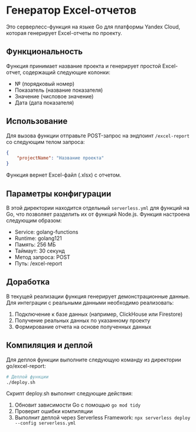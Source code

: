 # Генератор Excel-отчетов

Это серверлесс-функция на языке Go для платформы Yandex Cloud, которая генерирует Excel-отчеты по проекту.

## Функциональность

Функция принимает название проекта и генерирует простой Excel-отчет, содержащий следующие колонки:
- № (порядковый номер)
- Показатель (название показателя)
- Значение (числовое значение)
- Дата (дата показателя)

## Использование

Для вызова функции отправьте POST-запрос на эндпоинт `/excel-report` со следующим телом запроса:

```json
{
    "projectName": "Название проекта"
}
```

Функция вернет Excel-файл (.xlsx) с отчетом.

## Параметры конфигурации

В этой директории находится отдельный `serverless.yml` для функций на Go, что позволяет разделить их от функций Node.js. Функция настроена следующим образом:
- Service: golang-functions
- Runtime: golang121
- Память: 256 МБ
- Таймаут: 30 секунд
- Метод запроса: POST
- Путь: /excel-report

## Доработка

В текущей реализации функция генерирует демонстрационные данные. 
Для интеграции с реальными данными необходимо реализовать:

1. Подключение к базе данных (например, ClickHouse или Firestore)
2. Получение реальных данных по указанному проекту
3. Формирование отчета на основе полученных данных

## Компиляция и деплой

Для деплоя функции выполните следующую команду из директории go/excel-report:

```bash
# Деплой функции
./deploy.sh
```

Скрипт deploy.sh выполнит следующие действия:
1. Обновит зависимости Go с помощью `go mod tidy`
2. Проверит ошибки компиляции
3. Выполнит деплой через Serverless Framework: `npx serverless deploy --config serverless.yml` 